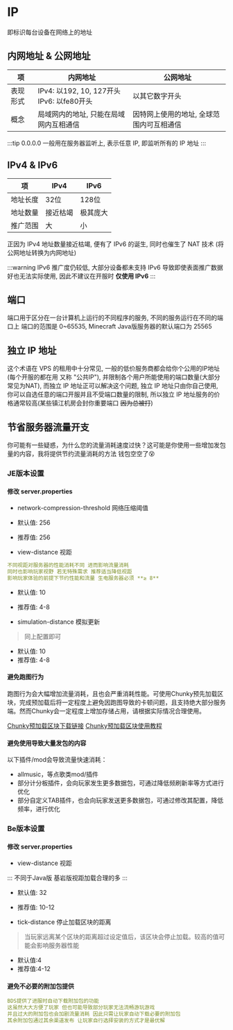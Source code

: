 # IP 

即标识每台设备在网络上的地址

## 内网地址 & 公网地址

| 项    | 内网地址                                   | 公网地址                  |
|------|----------------------------------------|-----------------------|
| 表现形式 | IPv4: 以192, 10, 127开头<br>IPv6: 以fe80开头 | 以其它数字开头               |
| 概念   | 局域网内的地址, 只能在局域网内互相通信                   | 因特网上使用的地址, 全球范围内可互相通信 |

:::tip
0.0.0.0 一般用在服务器监听上, 表示任意 IP, 即监听所有的 IP 地址
:::


## IPv4 & IPv6

| 项    | IPv4 | IPv6 |
|------|------|------|
| 地址长度 | 32位  | 128位 |
| 地址数量 | 接近枯竭 | 极其庞大 |
| 推广范围 | 大    | 小    |

正因为 IPv4 地址数量接近枯竭, 便有了 IPv6 的诞生, 同时也催生了 NAT 技术 (将公网地址转换为内网地址)

:::warning
IPv6 推广度仍较低, 大部分设备都未支持 IPv6 导致即使表面推广数据好也无法实际使用, 因此不建议在开服时 **仅使用 IPv6**
:::

## 端口
端口用于区分在一台计算机上运行的不同程序的服务, 不同的服务运行在不同的端口上
端口的范围是 0~65535, Minecraft Java版服务器的默认端口为 25565

## 独立 IP 地址

这个术语在 VPS 的租用中十分常见, 一般的低价服务商都会给你个公用的IP地址 (每个开服的都在用 又称 "公共IP"), 并限制各个用户所能使用的端口数量(大部分常见为NAT), 而独立 IP 地址正可以解决这个问题, 独立 IP 地址只由你自己使用, 你可以自选任意的端口开服并且不受端口数量的限制, 所以独立 IP 地址服务的价格通常较高(某些镇江机房会封你重要端口 ~~因为总被打~~)

## 节省服务器流量开支

你可能有一些疑惑，为什么您的流量消耗速度过快？这可能是你使用一些增加发包量的内容，我将提供节约流量消耗的方法 钱包空空了😵

### JE版本设置

#### 修改 server.properties

- network-compression-threshold 网络压缩阈值
- 默认值: 256
- 推荐值: 256

- view-distance 视距

```yml
不同视距对服务器的性能消耗不同 进而影响流量消耗
同时也影响玩家视野 若无特殊需求 推荐适当降低视距
影响玩家体验的前提下节约性能和流量 生电服务器必须 **≥ 8**
```

- 默认值: 10
- 推荐值: 4-8

- simulation-distance 模拟更新
> 同上配置即可
- 默认值: 10
- 推荐值: 4-8

#### 避免跑图行为

跑图行为会大幅增加流量消耗，且也会严重消耗性能。可使用Chunky预先加载区块，完成预加载后将一定程度上避免因跑图导致的卡顿问题，且支持绝大部分服务端。然而Chunky会一定程度上增加存储占用，请根据实际情况合理使用。

[Chunky预加载区块下载链接](https://modrinth.com/plugin/chunky)
[Chunky预加载区块使用教程](https://www.mcmod.cn/class/6239.html)

#### 避免使用导致大量发包的内容

以下插件/mod会导致流量快速消耗：

- allmusic，等点歌类mod/插件
- 部分计分板插件，会向玩家发生更多数据包，可通过降低频刷新率等方式进行优化
- 部分自定义TAB插件，也会向玩家发送更多数据包，可通过修改其配置，降低频率，进行优化

### Be版本设置

#### 修改 server.properties

- view-distance 视距

::: 不同于Java版 基岩版视距加载合理的多 :::

- 默认值: 32
- 推荐值: 10-12

- tick-distance 停止加载区块的距离
> 当玩家远离某个区块的距离超过设定值后，该区块会停止加载。较高的值可能会影响服务器性能
- 默认值:4
- 推荐值:4-12

#### 避免不必要的附加包提供

```yml
BDS提供了进服时自动下载附加包的功能
这虽然大大方便了玩家 但也可能导致部分玩家无法流畅游玩游戏
并且过大的附加包也会加剧流量消耗 因此只需让玩家自动下载必要的附加包
其余附加包通过其余渠道发布 让玩家自行选择安装的方式才是最优解
```
